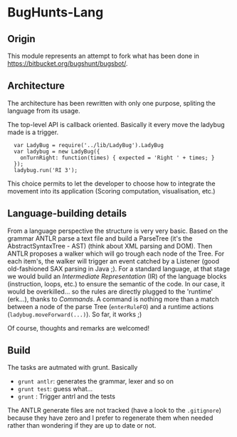 # BugHunts-Lang

## Origin

This module represents an attempt to fork what has been done in https://bitbucket.org/bugshunt/bugsbot/.

## Architecture
The architecture has been rewritten with only one purpose, spliting the language from its usage.

The top-level API is callback oriented. Basically it every move the ladybug made is a trigger.
```
  var LadyBug = require('../lib/LadyBug').LadyBug
  var ladybug = new LadyBug({
    onTurnRight: function(times) { expected = 'Right ' + times; }
  });
  ladybug.run('RI 3');
```

This choice permits to let the developer to choose how to integrate  the movement into its application (Scoring computation, visualisation, etc.)

## Language-building details
From a language perspective the structure is very very basic. Based on the grammar ANTLR parse a text file and build a ParseTree (it's the AbstractSyntaxTree - AST)
(think about XML parsing and DOM). Then ANTLR proposes a walker which will go trough each node of the Tree. For each item's, the walker
will trigger an event catched by a Listener (good old-fashioned SAX parsing in Java ;). For a standard language, at that stage we would build an *Intermediate Representation* (IR) of the language blocks (instruction, loops, etc.) to ensure the semantic of the code.
In our case, it would be overkilled... so the rules are directly plugged to the 'runtime' (erk...), thanks to *Commands*. A command is nothing more than a match between a node of the parse Tree (`enterRuleFO`) and a runtime actions (`ladybug.moveForward(...)`). So far, it works ;)

Of course, thoughts and remarks are welcomed!

## Build
The tasks are autmated with grunt. Basically
* `grunt antlr`: generates the grammar, lexer and so on
* `grunt test`: guess what...
* `grunt` : Trigger antrl and the tests

The ANTLR generate files are not tracked (have a look to the `.gitignore`) because they have zero and I prefer to regenerate them when needed rather than wondering if they are up to date or not.

